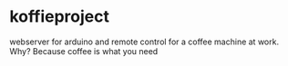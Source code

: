 # koffieproject
webserver for arduino and remote control for a coffee machine at work. Why? Because coffee is what you need
